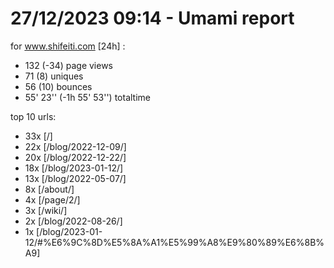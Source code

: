 # 27/12/2023 09:14 - Umami report
for www.shifeiti.com [24h] :

 - 132 (-34) page views
 - 71 (8) uniques
 - 56 (10) bounces
 - 55' 23'' (-1h 55' 53'') totaltime


top 10 urls:
 - 33x [/]
 - 22x [/blog/2022-12-09/]
 - 20x [/blog/2022-12-22/]
 - 18x [/blog/2023-01-12/]
 - 13x [/blog/2022-05-07/]
 - 8x [/about/]
 - 4x [/page/2/]
 - 3x [/wiki/]
 - 2x [/blog/2022-08-26/]
 - 1x [/blog/2023-01-12/#%E6%9C%8D%E5%8A%A1%E5%99%A8%E9%80%89%E6%8B%A9]


